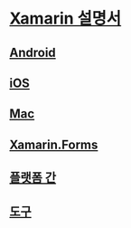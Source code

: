 # [Xamarin 설명서](index.md)
## [Android](android/index.yml)
## [iOS](ios/index.yml)
## [Mac](mac/index.yml)
## [Xamarin.Forms](xamarin-forms/index.yml)
## [플랫폼 간](cross-platform/index.yml)
## [도구](tools/index.yml)
